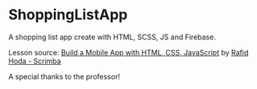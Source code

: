 # ShoppingListApp

A shopping list app create with HTML, SCSS, JS and Firebase.

Lesson source: [Build a Mobile App with HTML, CSS, JavaScript](https://www.youtube.com/watch?v=UFD4SP91tSM) by [Rafid Hoda - Scrimba](https://scrimba.com/learn/firebase)

A special thanks to the professor!
